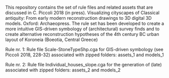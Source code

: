 This repository contains the set of rule files and related assets that are discussed in C. Piccoli 2018 (in press). Visualizing cityscapes of Classical antiquity: From early modern reconstruction drawings to 3D digital 3D models. Oxford: Archaeopress. The rule set has been developed to create a more intuitive GIS-driven symbology of (architectural) survey finds and to create alternative reconstruction hypotheses of the 4th century BC urban layout of Koroneia (Boeotia, Central Greece)

Rule nr. 1: 
Rule file Scale-StoneTypeShp.cga for GIS-driven symbology (see Piccoli 2018, 228-32) associated with zipped folders: assets_1 and models_1

Rule nr. 2:
Rule file Individual_houses_slope.cga for the generation of (late) associated with zipped folders: assets_2 and models_2
